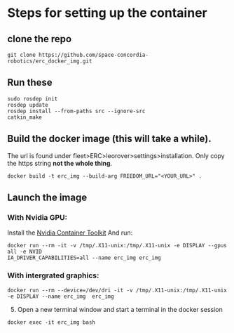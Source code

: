# Steps for setting up the container

## clone the repo 
```
git clone https://github.com/space-concordia-robotics/erc_docker_img.git
```

## Run these
```
sudo rosdep init
rosdep update
rosdep install --from-paths src --ignore-src
catkin_make
```

## Build the docker image (this will take a while). 
The url is found under fleet>ERC>leorover>settings>installation. Only copy the https string **not the whole thing**.
```
docker build -t erc_img --build-arg FREEDOM_URL="<YOUR_URL>" .
``` 

## Launch the image 
### With Nvidia GPU:
Install the [Nvidia Container Toolkit](https://github.com/NVIDIA/nvidia-docker)
And run:
```
docker run --rm -it -v /tmp/.X11-unix:/tmp/.X11-unix -e DISPLAY --gpus all -e NVID
IA_DRIVER_CAPABILITIES=all --name erc_img erc_img
```

### With intergrated graphics:
```
docker run --rm --device=/dev/dri -it -v /tmp/.X11-unix:/tmp/.X11-unix -e DISPLAY --name erc_img  erc_img
```
5. Open a new terminal window and start a terminal in the docker session
```
docker exec -it erc_img bash
```

